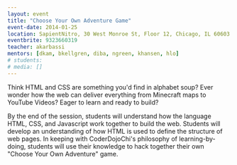 ```yaml
---
layout: event
title: "Choose Your Own Adventure Game"
event-date: 2014-01-25
location: SapientNitro, 30 West Monroe St, Floor 12, Chicago, IL 60603
eventbrite: 9323660319
teacher: akarbassi
mentors: [dkam, bkellgren, diba, ngreen, khansen, hlo]
# students:
# media: []
---
```


Think HTML and CSS are something you'd find in alphabet soup? Ever wonder how the web can deliver everything from Minecraft maps to YouTube Videos? Eager to learn and ready to build?

By the end of the session, students will understand how the language HTML, CSS, and Javascript work together to build the web. Students will develop an understanding of how HTML is used to define the structure of web pages. In keeping with CoderDojoChi's philosophy of learning-by-doing, students will use their knowledge to hack together their own "Choose Your Own Adventure" game.
